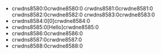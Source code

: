 - crwdns8580:0crwdne8580:0 crwdns8581:0crwdne8581:0 crwdns8582:0crwdne8582:0 crwdns8583:0crwdne8583:0
- crwdns8584:0[0]crwdne8584:0
- crwdns8585:0[Hello]crwdne8585:0
- crwdns8586:0crwdne8586:0
- crwdns8587:0crwdne8587:0
- crwdns8588:0crwdne8588:0